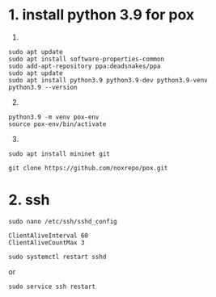 # 1. install python 3.9 for pox

1. 

```
sudo apt update
sudo apt install software-properties-common
sudo add-apt-repository ppa:deadsnakes/ppa
sudo apt update
sudo apt install python3.9 python3.9-dev python3.9-venv
python3.9 --version
```

2. 

```
python3.9 -m venv pox-env
source pox-env/bin/activate
```

3.

```
sudo apt install mininet git
```

```
git clone https://github.com/noxrepo/pox.git
```

# 2. ssh

```
sudo nano /etc/ssh/sshd_config
```

```
ClientAliveInterval 60      
ClientAliveCountMax 3       
```

```
sudo systemctl restart sshd
```

or 

```
sudo service ssh restart
```
